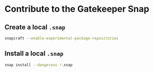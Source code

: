 # Contribute to the Gatekeeper Snap



## Create a local `.snap`

```bash
snapcraft --enable-experimental-package-repositories
```

## Install a local `.snap`

```bash
snap install --dangerous *.snap
```